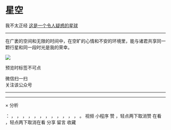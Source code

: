 #  星空

我不太正经  [ 这是一个令人疑惑的星球 ](javascript:void\(0\);)

__ _ _ _ _

在广袤的空间和无限的时间中，在空旷的心情和不安的环境里，能与诸君共享同一颗行星和同一段时光是我的荣幸。

  

![](https://mmbiz.qpic.cn/mmbiz_jpg/OJNrVQetduowC5uLcPIPUm3nQYjW19lJYbhyrrbCPNGToghBpyVq7b62f7Psns9GsfCeInYFKz5o5aKTA4m9ibw/640?wx_fmt=jpeg)

  

预览时标签不可点

微信扫一扫  
关注该公众号





****



****



×  分析

：  ，  ，  ，  ，  ，  ，  ，  ，  ，  ，  ，  ，  。  视频  小程序  赞  ，轻点两下取消赞  在看  ，轻点两下取消在看
分享  留言  收藏

